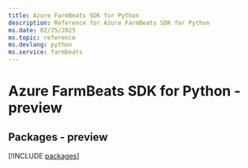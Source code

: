 ```yaml
---
title: Azure FarmBeats SDK for Python
description: Reference for Azure FarmBeats SDK for Python
ms.date: 02/25/2025
ms.topic: reference
ms.devlang: python
ms.service: farmbeats
---
```

# Azure FarmBeats SDK for Python - preview
## Packages - preview
[!INCLUDE [packages](farmbeats-index.md)]
